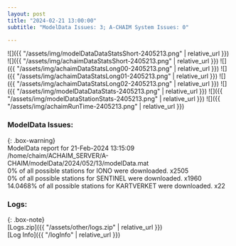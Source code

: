 ```yaml
---
layout: post
title: "2024-02-21 13:00:00"
subtitle: "ModelData Issues: 3; A-CHAIM System Issues: 0"

---
```


![]({{ "/assets/img/modelDataDataStatsShort-2405213.png" | relative_url }})
![]({{ "/assets/img/achaimDataStatsShort-2405213.png" | relative_url }})
![]({{ "/assets/img/achaimDataStatsLong00-2405213.png" | relative_url }})
![]({{ "/assets/img/achaimDataStatsLong01-2405213.png" | relative_url }})
![]({{ "/assets/img/achaimDataStatsLong02-2405213.png" | relative_url }})
![]({{ "/assets/img/modelDataDataStats-2405213.png" | relative_url }})
![]({{ "/assets/img/modelDataStationStats-2405213.png" | relative_url }})
![]({{ "/assets/img/achaimRunTime-2405213.png" | relative_url }})


### ModelData Issues:  
  
{: .box-warning}  
 ModelData report for 21-Feb-2024 13:15:09   
 /home/chaim/ACHAIM_SERVER/A-CHAIM/modelData/2024/052/13/modelData.mat   
 0% of all possible stations for IONO were downloaded. x2505   
 0% of all possible stations for SENTINEL were downloaded. x1960   
 14.0468% of all possible stations for KARTVERKET were downloaded. x22   
  


### Logs:  
  
{: .box-note}  
[Logs.zip]({{ "/assets/other/logs.zip" | relative_url }})  
[Log Info]({{ "/logInfo" | relative_url }})  

